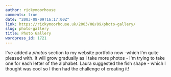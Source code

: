 ```yaml
---
author: rickymoorhouse
comments: true
date: "2003-08-09T16:17:00Z"
link: https://rickymoorhouse.uk/2003/08/09/photo-gallery/
slug: photo-gallery
title: Photo Gallery
wordpress_id: 1721
---
```


I've added a *photos* section to my website portfolio now -which I'm quite pleased with. It will grow gradually as I take more photos - I'm trying to take one for each letter of the alphabet. Laura suggested the fish shape - which I thought was cool so I then had the challenge of creating it!
